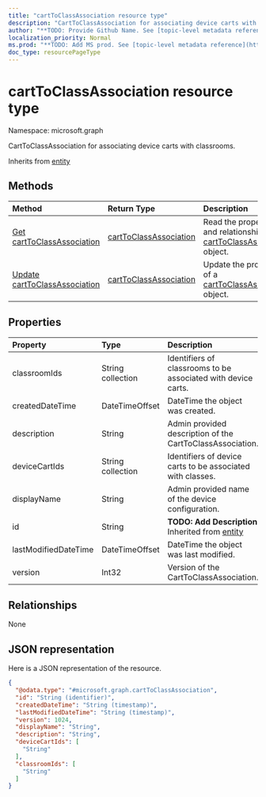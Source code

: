 ```yaml
---
title: "cartToClassAssociation resource type"
description: "CartToClassAssociation for associating device carts with classrooms."
author: "**TODO: Provide Github Name. See [topic-level metadata reference](https://msgo.azurewebsites.net/add/document/guidelines/metadata.html#topic-level-metadata)**"
localization_priority: Normal
ms.prod: "**TODO: Add MS prod. See [topic-level metadata reference](https://msgo.azurewebsites.net/add/document/guidelines/metadata.html#topic-level-metadata)**"
doc_type: resourcePageType
---
```


# cartToClassAssociation resource type


Namespace: microsoft.graph

CartToClassAssociation for associating device carts with classrooms.


Inherits from [entity](../resources/entity.md)

## Methods
|Method|Return Type|Description|
|:---|:---|:---|
|[Get cartToClassAssociation](../api/carttoclassassociation-get.md)|[cartToClassAssociation](../resources/carttoclassassociation.md)|Read the properties and relationships of a [cartToClassAssociation](../resources/carttoclassassociation.md) object.|
|[Update cartToClassAssociation](../api/carttoclassassociation-update.md)|[cartToClassAssociation](../resources/carttoclassassociation.md)|Update the properties of a [cartToClassAssociation](../resources/carttoclassassociation.md) object.|

## Properties
|Property|Type|Description|
|:---|:---|:---|
|classroomIds|String collection|Identifiers of classrooms to be associated with device carts.|
|createdDateTime|DateTimeOffset|DateTime the object was created.|
|description|String|Admin provided description of the CartToClassAssociation.|
|deviceCartIds|String collection|Identifiers of device carts to be associated with classes.|
|displayName|String|Admin provided name of the device configuration.|
|id|String|**TODO: Add Description** Inherited from [entity](../resources/entity.md)|
|lastModifiedDateTime|DateTimeOffset|DateTime the object was last modified.|
|version|Int32|Version of the CartToClassAssociation.|

## Relationships
None

## JSON representation
Here is a JSON representation of the resource.
<!-- {
  "blockType": "resource",
  "keyProperty": "id",
  "@odata.type": "microsoft.graph.cartToClassAssociation",
  "baseType": "microsoft.graph.entity",
  "openType": false
}
-->
``` json
{
  "@odata.type": "#microsoft.graph.cartToClassAssociation",
  "id": "String (identifier)",
  "createdDateTime": "String (timestamp)",
  "lastModifiedDateTime": "String (timestamp)",
  "version": 1024,
  "displayName": "String",
  "description": "String",
  "deviceCartIds": [
    "String"
  ],
  "classroomIds": [
    "String"
  ]
}
```

